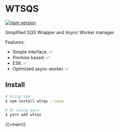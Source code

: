 # WTSQS

[![npm version](https://badge.fury.io/js/wtsqs.svg)](https://badge.fury.io/js/wtsqs)

Simplified SQS Wrapper and Async Worker manager.

Features:
- Simple interface. :white_check_mark:
- Promise based. :white_check_mark:
- ES6. :white_check_mark:
- Optimized async worker. :white_check_mark:

## Install

```sh
# Using npm
$ npm install wtsqs --save

# Or using yarn
$ yarn add wtsqs
```

{{>main}}
